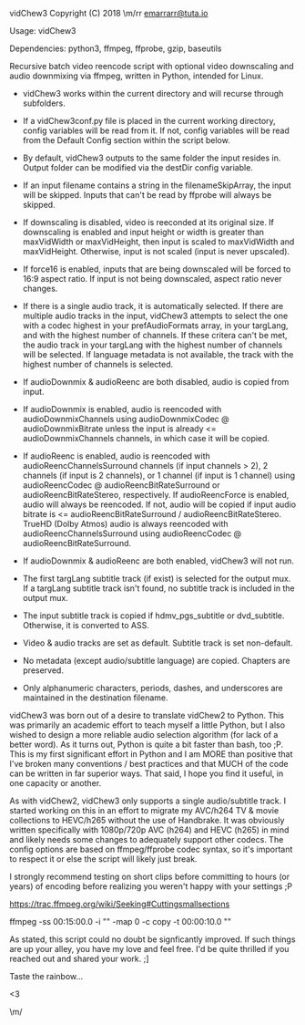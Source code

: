 vidChew3
Copyright (C) 2018 \m/rr emarrarr@tuta.io

Usage: vidChew3

Dependencies: python3, ffmpeg, ffprobe, gzip, baseutils

Recursive batch video reencode script with optional video downscaling and audio downmixing via ffmpeg, written in Python, intended for Linux.

+ vidChew3 works within the current directory and will recurse through subfolders.

+ If a vidChew3conf.py file is placed in the current working directory, config variables will be read from it.  If not, config variables will be read from the Default Config section within the script below.

+ By default, vidChew3 outputs to the same folder the input resides in.  Output folder can be modified via the destDir config variable.
  
+ If an input filename contains a string in the filenameSkipArray, the input will be skipped. Inputs that can't be read by ffprobe will always be skipped.

+ If downscaling is disabled, video is reeconded at its original size.  If downscaling is enabled and input height or width is greater than maxVidWidth or maxVidHeight, then input is scaled to maxVidWidth and maxVidHeight.  Otherwise, input is not scaled (input is never upscaled).

+ If force16 is enabled, inputs that are being downscaled will be forced to 16:9 aspect ratio.  If input is not being downscaled, aspect ratio never changes.

+ If there is a single audio track, it is automatically selected.  If there are multiple audio tracks in the input, vidChew3 attempts to select the one with a codec highest in your prefAudioFormats array, in your targLang, and with the highest number of channels.  If these critera can't be met, the audio track in your targLang with the highest number of channels will be selected.  If language metadata is not available, the track with the highest number of channels is selected. 

+ If audioDownmix & audioReenc are both disabled, audio is copied from input.

+ If audioDownmix is enabled, audio is reencoded with audioDownmixChannels using audioDownmixCodec @ audioDownmixBitrate unless the input is already <= audioDownmixChannels channels, in which case it will be copied.

+ If audioReenc is enabled, audio is reencoded with audioReencChannelsSurround channels (if input channels > 2), 2 channels (if input is 2 channels), or 1 channel (if input is 1 channel) using audioReencCodec @ audioReencBitRateSurround or audioReencBitRateStereo, respectively.  If audioReencForce is enabled, audio will always be reencoded.  If not, audio will be copied if input audio bitrate is <= audioReencBitRateSurround / audioReencBitRateStereo. TrueHD (Dolby Atmos) audio is always reencoded with audioReencChannelsSurround using audioReencCodec @ audioReencBitRateSurround.

+ If audioDownmix & audioReenc are both enabled, vidChew3 will not run.

+ The first targLang subtitle track (if exist) is selected for the output mux.  If a targLang subtitle track isn't found, no subtitle track is included in the output mux.

+ The input subtitle track is copied if hdmv_pgs_subtitle or dvd_subtitle.  Otherwise, it is converted to ASS.
    
+ Video & audio tracks are set as default.  Subtitle track is set non-default.

+ No metadata (except audio/subtitle language) are copied.  Chapters are preserved.

+ Only alphanumeric characters, periods, dashes, and underscores are maintained in the destination filename.

vidChew3 was born out of a desire to translate vidChew2 to Python.  This was primarily an academic effort to teach myself a little Python, but I also wished to design a more reliable audio selection algorithm (for lack of a better word).  As it turns out, Python is quite a bit faster than bash, too ;P.  This is my first significant effort in Python and I am MORE than positive that I've broken many conventions / best practices and that MUCH of the code can be written in far superior ways.  That said, I hope you find it useful, in one capacity or another.

As with vidChew2, vidChew3 only supports a single audio/subtitle track.  I started working on this in an effort to migrate my AVC/h264 TV & movie collections to HEVC/h265 without the use of Handbrake.  It was obviously written specifically with 1080p/720p AVC (h264) and HEVC (h265) in mind and likely needs some changes to adequately support other codecs.  The config options are based on ffmpeg/ffprobe codec syntax, so it's important to respect it or else the script will likely just break.

I strongly recommend testing on short clips before committing to hours (or years) of encoding before realizing you weren't happy with your settings ;P

https://trac.ffmpeg.org/wiki/Seeking#Cuttingsmallsections

ffmpeg -ss 00:15:00.0 -i "<in>" -map 0 -c copy -t 00:00:10.0 "<out>"

As stated, this script could no doubt be signficantly improved.  If such things are up your alley, you have my love and feel free.  I'd be quite thrilled if you reached out and shared your work. ;]

Taste the rainbow...

<3

\m/
